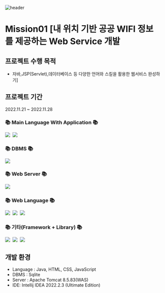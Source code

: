 
![header](https://capsule-render.vercel.app/api?type=waving&color=auto&height=300&section=header&text=OpenWifi%20Project&fontSize=60)

<h1>Mission01 [내 위치 기반 공공 WIFI 정보를 제공하는 Web Service 개발</h1>


## 프로젝트 수행 목적 ##
* 자바,JSP(Servlet),데이터베이스 등 다양한 언어와 스킬을 활용한 웹서비스 완성하기]

## 프로젝트 기간 ##
2022.11.21 ~ 2022.11.28

<h3>📚 Main Language With Application 📚</h3>
<p>
  <img src="https://img.shields.io/badge/Java-3366FF?style=flat-square&logo=Java&logoColor=white"/></a>&nbsp
  <img src="https://img.shields.io/badge/JSP-FF5200?style=flat-square&logo=JSP&logoColor=white"/></a>&nbsp
</p>

<h3>📚 DBMS 📚</h3>
  <img src="https://img.shields.io/badge/Sqlite-003B57?style=flat-square&logo=Sqlite&logoColor=white"/></a>
<p>

<h3>📚 Web Server 📚</h3>
<p>
  <img src="https://img.shields.io/badge/Apache Tomcat 8.5-FBDC75?style=flat-square&logo=Apache Tomcat&logoColor=white"/></a>&nbsp
</p>

<h3>📚 Web Language 📚</h3>
<p>
  <img src="https://img.shields.io/badge/HTML5-FF0000?style=flat-square&logo=HTML5&logoColor=white"/></a>&nbsp
  <img src="https://img.shields.io/badge/CSS-0066FF?style=flat-square&logo=css3&logoColor=white"/></a>&nbsp
  <img src="https://img.shields.io/badge/Javascript-FFFF33?style=flat-square&logo=javascript&logoColor=white"/></a>
</p>

<h3>📚 기타(Framework + Library) 📚</h3>
<p>
  <img src="https://img.shields.io/badge/JSON-000000?style=flat-square&logo=JSON&logoColor=white"/></a>&nbsp
  <img src="https://img.shields.io/badge/JQuery-0769AD?style=flat-square&logo=Jquery&logoColor=white"/></a>&nbsp
  <img src="https://img.shields.io/badge/bootstrap-7952B3?style=flat-square&logo=bootstrap&logoColor=white"/></a>&nbsp
</p>

## 개발 환경 ##
* Language : Java, HTML, CSS, JavaScript
* DBMS : Sqlite
* Server : Apache Tomcat 8.5.83(WAS)
* IDE: Intellij IDEA 2022.2.3 (Ultimate Edition)






